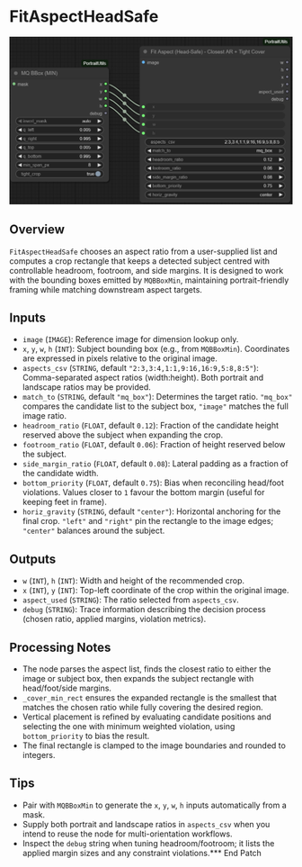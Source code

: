 # FitAspectHeadSafe
![Screenshot](screenshots/fit_aspect_head_safe.png)


## Overview
`FitAspectHeadSafe` chooses an aspect ratio from a user-supplied list and computes a crop rectangle that keeps a detected subject centred with controllable headroom, footroom, and side margins. It is designed to work with the bounding boxes emitted by `MQBBoxMin`, maintaining portrait-friendly framing while matching downstream aspect targets.

## Inputs
- `image` (`IMAGE`): Reference image for dimension lookup only.
- `x`, `y`, `w`, `h` (`INT`): Subject bounding box (e.g., from `MQBBoxMin`). Coordinates are expressed in pixels relative to the original image.
- `aspects_csv` (`STRING`, default `"2:3,3:4,1:1,9:16,16:9,5:8,8:5"`): Comma-separated aspect ratios (width:height). Both portrait and landscape ratios may be provided.
- `match_to` (`STRING`, default `"mq_box"`): Determines the target ratio. `"mq_box"` compares the candidate list to the subject box, `"image"` matches the full image ratio.
- `headroom_ratio` (`FLOAT`, default `0.12`): Fraction of the candidate height reserved above the subject when expanding the crop.
- `footroom_ratio` (`FLOAT`, default `0.06`): Fraction of height reserved below the subject.
- `side_margin_ratio` (`FLOAT`, default `0.08`): Lateral padding as a fraction of the candidate width.
- `bottom_priority` (`FLOAT`, default `0.75`): Bias when reconciling head/foot violations. Values closer to `1` favour the bottom margin (useful for keeping feet in frame).
- `horiz_gravity` (`STRING`, default `"center"`): Horizontal anchoring for the final crop. `"left"` and `"right"` pin the rectangle to the image edges; `"center"` balances around the subject.

## Outputs
- `w` (`INT`), `h` (`INT`): Width and height of the recommended crop.
- `x` (`INT`), `y` (`INT`): Top-left coordinate of the crop within the original image.
- `aspect_used` (`STRING`): The ratio selected from `aspects_csv`.
- `debug` (`STRING`): Trace information describing the decision process (chosen ratio, applied margins, violation metrics).

## Processing Notes
- The node parses the aspect list, finds the closest ratio to either the image or subject box, then expands the subject rectangle with head/foot/side margins.
- `_cover_min_rect` ensures the expanded rectangle is the smallest that matches the chosen ratio while fully covering the desired region.
- Vertical placement is refined by evaluating candidate positions and selecting the one with minimum weighted violation, using `bottom_priority` to bias the result.
- The final rectangle is clamped to the image boundaries and rounded to integers.

## Tips
- Pair with `MQBBoxMin` to generate the `x`, `y`, `w`, `h` inputs automatically from a mask.
- Supply both portrait and landscape ratios in `aspects_csv` when you intend to reuse the node for multi-orientation workflows.
- Inspect the `debug` string when tuning headroom/footroom; it lists the applied margin sizes and any constraint violations.*** End Patch
